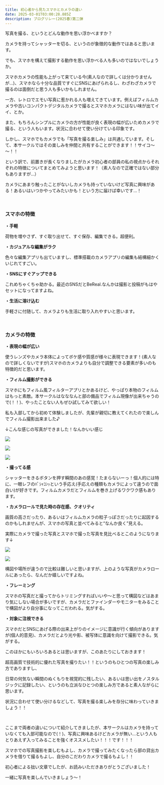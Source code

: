 ```yaml
---
title: 初心者から見たスマホとカメラの違い
date: 2025-03-01T03:00:28.885Z
description: ブログリレー(2025春)第二弾
---
```

写真を撮る、というとどんな動作を思い浮かべますか？

カメラを持ってシャッターを切る、というのが象徴的な動作ではあると思います。

でも、スマホを構えて撮影する動作を思い浮かべる人も多いのではないでしょうか。

スマホカメラの性能も上がって来ている今(素人なので詳しくは分かりませんが…)、スマホなら十分な品質ですぐにSNSにあげられるし、わざわざカメラで撮るのは面倒だと思う人も多いかもしれません。

一方、レトロでエモい写真に惹かれる人も増えてきています。例えばフィルムカメラや古いコンパクトデジタルカメラで撮るとスマホカメラにはない味が出てイイ、とか。

また、もちろんシンプルにカメラの方が性能が良く表現の幅が広いためカメラで撮る、という人もいます。状況に合わせて使い分けている印象です。

しかし、スマホでもカメラでも「写真を撮る楽しみ」は共通しています。そして、本サークルではその楽しみを仲間と共有することができます！！サイコ～～！！

という訳で、前置きが長くなりましたがカメラ初心者の部員の私の視点からそれぞれの特徴についてまとめてみようと思います！（素人なので正確ではない部分もありますが…）

カメラにあまり触ったことがないしカメラも持っていないけど写真に興味がある！あるいはいつかやってみたいかも！という方に届けば幸いです…！

<br/>

### **スマホの特徴**

**・手軽**

荷物を増やさず、すぐ取り出せて、すぐ保存、編集できる。超便利。

**・カジュアルな編集がラク**

色々な編集アプリも出ていますし、標準搭載のカメラアプリの編集も結構細かくいじれてすごい。

**・SNSにすぐアップできる**

これめちゃくちゃ助かる。最近のSNSだとBeReal.なんかは撮影と投稿がもはやセットになってますよね。

**・生活に溶け込む**

手軽さに付随して、カメラよりも生活に取り入れやすいと思います。

<br/>

### **カメラの特徴**

**・表現の幅が広い**

使うレンズやカメラ本体によってボケ感や質感が様々に表現できます！(素人なので詳しくないですが)スマホのカメラよりも自分で調整できる要素が多いのも特徴的だと思います。

**・フィルム撮影ができる**

スマホにもフィルム風フィルターアプリとかあるけど、やっぱり本物のフィルムはもっと素敵。本サークルはなななんと部の備品でフィルム現像が出来ちゃうので(！！)、やったことない人もぜひ試してみて欲しい！

私も入部してから初めて体験しましたが、先輩が親切に教えてくれたので楽しんでフィルム撮影出来ました♪

↓こんな感じの写真ができました！なんかいい感じ

![](/img/relay2025spring0201.jpeg)

![](/img/relay2025spring0202.jpeg)

![](/img/relay2025spring0203.jpeg)

**・撮ってる感**

シャッターをきるボタンを押す瞬間のあの感覚！たまらないーっ！個人的には特に、一眼レフのﾊﾟｼｬｺﾝｯという手応え(手応えの種類もカメラによって違うので面白い)が好きです。フィルムカメラだとフィルムを巻き上げるワクワク感もあります。

**・カメラロールで見た時の存在感、クオリティ**

画質の高さだったり、あるいはフィルムカメラの粒子っぽさだったりに起因するのかもしれませんが、スマホの写真と並べてみると“なんか良く”見える。

実際にカメラで撮った写真とスマホで撮った写真を見比べるとこのようになります↓

![](/img/relay2025spring0204.jpg)

![](/img/relay2025spring0205.jpg)

構図や場所が違うので比較は難しいと思いますが、上のような写真がカメラロールにあったら、なんだか嬉しいですよね。

**・フレーミング**

スマホの写真だと撮ってからトリミングすればいいや～と思って構図などはあまり気にしない場合が多いですが、カメラだとファインダーやモニターをみることで構図がより自分事になってこだわれる。気がする。

**・対象に注視できる**

スマホだとSNSにあげる際の出来上がりのイメージに意識が行く傾向がありますが(個人的意見)、カメラだとより光や影、被写体に意識を向けて撮影できる。気がする。

このほかにもいろいろあるとは思いますが、このあたりにしておきます！

超高画質で技術的に優れた写真を撮りたい！！というのもひとつの写真の楽しみ方でありますし、

日常の何気ない瞬間のぬくもりを視覚的に残したい、あるいは思い出をノスタルジックに記録したい、というのも立派なひとつの楽しみ方であると素人ながらに思います。

状況に合わせて使い分けるなどして、写真を撮る楽しみを存分に味わっていきましょう！！

<br/>

ここまで両者の違いについて紹介してきましたが、本サークルはカメラを持っていなくても入部可能なので(！)、写真に興味あるけどカメラが無い…という人もとりあえず入ってみることを強くオススメしたい！！！です！！！

スマホでの写真撮影を楽しむもよし、カメラで撮ってみたくなったら部の貸出カメラを借りて撮るもよし、自分のこだわりカメラで撮るもよし！！

初心者による拙い文章でしたが、お読みいただきありがとうございました！

一緒に写真を楽しんでいきましょう～！

